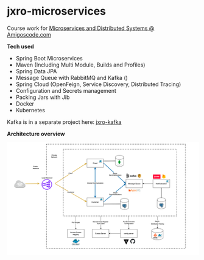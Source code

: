 # jxro-microservices
Course work for [Microservices and Distributed Systems @ Amigoscode.com](https://amigoscode.com/p/microservices)

**Tech used**
- Spring Boot Microservices
- Maven (Including Multi Module, Builds and Profiles)
- Spring Data JPA
- Message Queue with RabbitMQ and Kafka ()
- Spring Cloud (OpenFeign, Service Discovery, Distributed Tracing)
- Configuration and Secrets management
- Packing Jars with Jib
- Docker
- Kubernetes

Kafka is in a separate project here: [jxro-kafka](https://github.com/Jitan/jxro-kafka)

**Architecture overview**

<img src="microservice_overview.png" width="650"/>
<br/>
<br/>